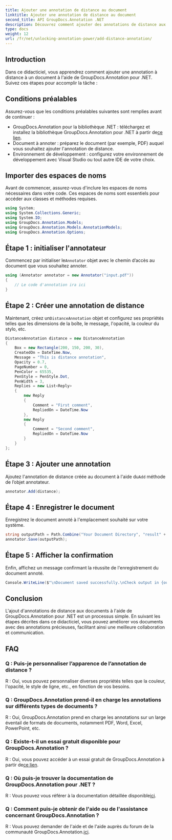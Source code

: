 ```yaml
---
title: Ajouter une annotation de distance au document
linktitle: Ajouter une annotation de distance au document
second_title: API GroupDocs.Annotation .NET
description: Découvrez comment ajouter des annotations de distance aux documents à l'aide de GroupDocs.Annotation pour .NET. Améliorez la collaboration et la communication sans effort.
type: docs
weight: 12
url: /fr/net/unlocking-annotation-power/add-distance-annotation/
---
```

## Introduction
Dans ce didacticiel, vous apprendrez comment ajouter une annotation à distance à un document à l'aide de GroupDocs.Annotation pour .NET. Suivez ces étapes pour accomplir la tâche :
## Conditions préalables

Assurez-vous que les conditions préalables suivantes sont remplies avant de continuer :

-  GroupDocs.Annotation pour la bibliothèque .NET : téléchargez et installez la bibliothèque GroupDocs.Annotation pour .NET à partir de[ce lien](https://releases.groupdocs.com/annotation/net/).
- Document à annoter : préparez le document (par exemple, PDF) auquel vous souhaitez ajouter l'annotation de distance.
- Environnement de développement : configurez votre environnement de développement avec Visual Studio ou tout autre IDE de votre choix.

## Importer des espaces de noms

Avant de commencer, assurez-vous d'inclure les espaces de noms nécessaires dans votre code. Ces espaces de noms sont essentiels pour accéder aux classes et méthodes requises.

```csharp
using System;
using System.Collections.Generic;
using System.IO;
using GroupDocs.Annotation.Models;
using GroupDocs.Annotation.Models.AnnotationModels;
using GroupDocs.Annotation.Options;
```


## Étape 1 : initialiser l'annotateur

 Commencez par initialiser le`Annotator` objet avec le chemin d’accès au document que vous souhaitez annoter.

```csharp
using (Annotator annotator = new Annotator("input.pdf"))
{
    // Le code d'annotation ira ici
}
```

## Étape 2 : Créer une annotation de distance

 Maintenant, créez un`DistanceAnnotation` objet et configurez ses propriétés telles que les dimensions de la boîte, le message, l'opacité, la couleur du stylo, etc.

```csharp
DistanceAnnotation distance = new DistanceAnnotation
{
    Box = new Rectangle(200, 150, 200, 30),
    CreatedOn = DateTime.Now,
    Message = "This is distance annotation",
    Opacity = 0.7,
    PageNumber = 0,
    PenColor = 65535,
    PenStyle = PenStyle.Dot,
    PenWidth = 3,
    Replies = new List<Reply>
    {
        new Reply
        {
            Comment = "First comment",
            RepliedOn = DateTime.Now
        },
        new Reply
        {
            Comment = "Second comment",
            RepliedOn = DateTime.Now
        }
    }
};
```

## Étape 3 : Ajouter une annotation

 Ajoutez l'annotation de distance créée au document à l'aide du`Add` méthode de l’objet annotateur.

```csharp
annotator.Add(distance);
```

## Étape 4 : Enregistrer le document

Enregistrez le document annoté à l'emplacement souhaité sur votre système.

```csharp
string outputPath = Path.Combine("Your Document Directory", "result" + Path.GetExtension("input.pdf"));
annotator.Save(outputPath);
```

## Étape 5 : Afficher la confirmation

Enfin, affichez un message confirmant la réussite de l'enregistrement du document annoté.

```csharp
Console.WriteLine($"\nDocument saved successfully.\nCheck output in {outputPath}.");
```

## Conclusion

L'ajout d'annotations de distance aux documents à l'aide de GroupDocs.Annotation pour .NET est un processus simple. En suivant les étapes décrites dans ce didacticiel, vous pouvez améliorer vos documents avec des annotations précieuses, facilitant ainsi une meilleure collaboration et communication.

## FAQ

### Q : Puis-je personnaliser l’apparence de l’annotation de distance ?

R : Oui, vous pouvez personnaliser diverses propriétés telles que la couleur, l'opacité, le style de ligne, etc., en fonction de vos besoins.

### Q : GroupDocs.Annotation prend-il en charge les annotations sur différents types de documents ?

R : Oui, GroupDocs.Annotation prend en charge les annotations sur un large éventail de formats de documents, notamment PDF, Word, Excel, PowerPoint, etc.

### Q : Existe-t-il un essai gratuit disponible pour GroupDocs.Annotation ?

 R : Oui, vous pouvez accéder à un essai gratuit de GroupDocs.Annotation à partir de[ce lien](https://releases.groupdocs.com/).

### Q : Où puis-je trouver la documentation de GroupDocs.Annotation pour .NET ?

 R : Vous pouvez vous référer à la documentation détaillée disponible[ici](https://reference.groupdocs.com/annotation/net/).

### Q : Comment puis-je obtenir de l'aide ou de l'assistance concernant GroupDocs.Annotation ?

 R : Vous pouvez demander de l'aide et de l'aide auprès du forum de la communauté GroupDocs.Annotation.[ici](https://forum.groupdocs.com/c/annotation/10).